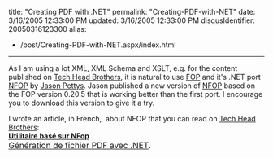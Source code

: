 title: "Creating PDF with .NET"
permalink: "Creating-PDF-with-NET"
date: 3/16/2005 12:33:00 PM
updated: 3/16/2005 12:33:00 PM
disqusIdentifier: 20050316123300
alias:
 - /post/Creating-PDF-with-NET.aspx/index.html
---



As I am using a lot XML, XML Schema and XSLT, e.g. for the content published 
on [Tech Head Brothers](http://www.techheadbrothers.com), it is 
natural to use [FOP](http://xml.apache.org/fop/) and it's .NET port 
[NFOP](http://nfop.sourceforge.net/) by [Jason Pettys](mailto:nfop@pettysconsulting.com). Jason published a new 
version of [NFOP](http://sourceforge.net/project/showfiles.php?group_id=65558&package_id=63045&release_id=311452) 
based on the FOP version 0.20.5 that is working better than the first port. I 
encourage you to download this version to give it a try.
<!-- more -->

I wrote an article, in French,  about NFOP that you can read on [Tech Head Brothers](http://www.techheadbrothers.com):  
**[Utilitaire 
basé sur NFop  
](http://www.techheadbrothers.com/DesktopDefault.aspx?tabindex=1&tabid=7&AId=20)**<span><font size="+0">[Génération 
de fichier PDF avec .NET](http://www.techheadbrothers.com/DesktopDefault.aspx?tabindex=1&tabid=7&AId=20).</font></span>
